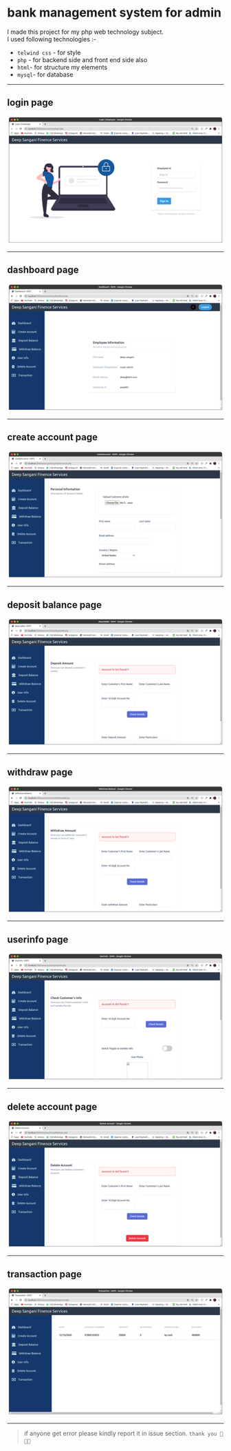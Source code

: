 # bank management system for admin 
I made this project for my php web technology subject.
<br>
I used following technologies :-
- `telwind css` - for style
- `php` - for backend side and front end side also
- `html`- for structure my elements
- `mysql`- for database

---
## login page

![ ](github_img/img1.png)

---------

## dashboard page

![ ](github_img/img2.png)

-------
## create account page

![ ](github_img/img3.png)

---

## deposit balance page

![ ](github_img/img4.png)

---
## withdraw page

![ ](github_img/img5.png)

---
## userinfo page

![ ](github_img/img6.png)

---
## delete account page

![ ](github_img/img7.png)

---
## transaction page

![ ](github_img/img8.png)

---
> if anyone get error please kindly report it in issue section.
`thank you 🚀🚀🚀`